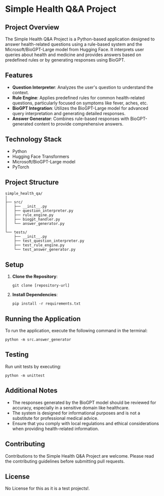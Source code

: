 # Simple Health Q&A Project

## Project Overview

The Simple Health Q&A Project is a Python-based application designed to answer health-related questions using a rule-based system and the Microsoft/BioGPT-Large model from Hugging Face. It interprets user queries about health and medicine and provides answers based on predefined rules or by generating responses using BioGPT.

## Features

- **Question Interpreter**: Analyzes the user's question to understand the context.
- **Rule Engine**: Applies predefined rules for common health-related questions, particularly focused on symptoms like fever, aches, etc.
- **BioGPT Integration**: Utilizes the BioGPT-Large model for advanced query interpretation and generating detailed responses.
- **Answer Generator**: Combines rule-based responses with BioGPT-generated content to provide comprehensive answers.

## Technology Stack

- Python
- Hugging Face Transformers
- Microsoft/BioGPT-Large model
- PyTorch

## Project Structure

```
simple_health_qa/
│
├── src/
│   ├── __init__.py
│   ├── question_interpreter.py
│   ├── rule_engine.py
│   ├── biogpt_handler.py
│   └── answer_generator.py
│
└── tests/
    ├── __init__.py
    ├── test_question_interpreter.py
    ├── test_rule_engine.py
    └── test_answer_generator.py
```

## Setup

1. **Clone the Repository**:
   ```
   git clone [repository-url]
   ```

2. **Install Dependencies**:
   ```
   pip install -r requirements.txt
   ```

## Running the Application

To run the application, execute the following command in the terminal:

```
python -m src.answer_generator
```

## Testing

Run unit tests by executing:

```
python -m unittest
```

## Additional Notes

- The responses generated by the BioGPT model should be reviewed for accuracy, especially in a sensitive domain like healthcare.
- The system is designed for informational purposes and is not a substitute for professional medical advice.
- Ensure that you comply with local regulations and ethical considerations when providing health-related information.

## Contributing

Contributions to the Simple Health Q&A Project are welcome. Please read the contributing guidelines before submitting pull requests.

## License
No License for this as it is a test projects!.
